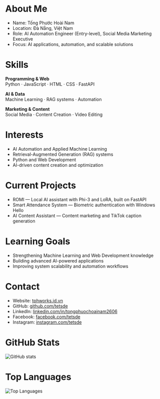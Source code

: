 # About Me

- Name: Tống Phước Hoài Nam  
- Location: Đà Nẵng, Việt Nam  
- Role: AI Automation Engineer (Entry-level), Social Media Marketing Executive  
- Focus: AI applications, automation, and scalable solutions  

# Skills

**Programming & Web**  
Python · JavaScript · HTML · CSS · FastAPI  

**AI & Data**  
Machine Learning · RAG systems · Automation  

**Marketing & Content**  
Social Media · Content Creation · Video Editing  

# Interests
- AI Automation and Applied Machine Learning  
- Retrieval-Augmented Generation (RAG) systems  
- Python and Web Development  
- AI-driven content creation and optimization  

# Current Projects
- ROMI — Local AI assistant with Phi-3 and LoRA, built on FastAPI  
- Smart Attendance System — Biometric authentication with Windows Hello  
- AI Content Assistant — Content marketing and TikTok caption generation  

# Learning Goals
- Strengthening Machine Learning and Web Development knowledge  
- Building advanced AI-powered applications  
- Improving system scalability and automation workflows  

# Contact
- Website: [tphworks.id.vn](http://tphworks.id.vn)  
- GitHub: [github.com/tetsde](https://github.com/tetsde)  
- LinkedIn: [linkedin.com/in/tongphuochoainam2606](https://linkedin.com/in/tongphuochoainam2606)  
- Facebook: [facebook.com/tetsde](https://facebook.com/tetsde)  
- Instagram: [instagram.com/tetsde](https://instagram.com/tetsde)  

# GitHub Stats
![GitHub stats](https://github-readme-stats.vercel.app/api?username=tetsde&show_icons=false&theme=default&hide_title=true)  

# Top Languages
![Top Languages](https://github-readme-stats.vercel.app/api/top-langs/?username=tetsde&layout=compact&theme=default)  
